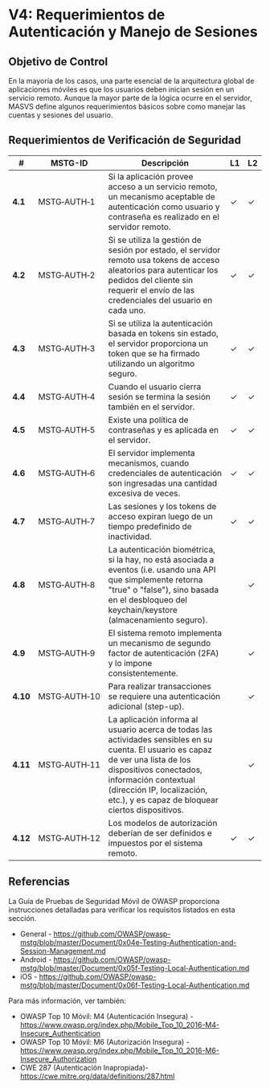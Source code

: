 # V4: Requerimientos de Autenticación y Manejo de Sesiones

## Objetivo de Control

En la mayoría de los casos, una parte esencial de la arquitectura global de aplicaciones móviles es que los usuarios deben inician sesión en un servicio remoto. Aunque la mayor parte de la lógica ocurre en el servidor, MASVS define algunos requerimientos básicos sobre como manejar las cuentas y sesiones del usuario.

## Requerimientos de Verificación de Seguridad

| # | MSTG-ID | Descripción | L1 | L2 |
| --- | --- | --- | --- | --- |
| **4.1** | MSTG‑AUTH‑1 | Si la aplicación provee acceso a un servicio remoto, un mecanismo aceptable de autenticación como usuario y contraseña es realizado en el servidor remoto. | ✓ | ✓ |
| **4.2** | MSTG‑AUTH‑2 | Si se utiliza la gestión de sesión por estado, el servidor remoto usa tokens de acceso aleatorios para autenticar los pedidos del cliente sin requerir el envío de las credenciales del usuario en cada uno. | ✓ | ✓ |
| **4.3** | MSTG‑AUTH‑3 | Si se utiliza la autenticación basada en tokens sin estado, el servidor proporciona un token que se ha firmado utilizando un algoritmo seguro. | ✓ | ✓ |
| **4.4** | MSTG‑AUTH‑4 | Cuando el usuario cierra sesión se termina la sesión también en el servidor. | ✓ | ✓ |
| **4.5** | MSTG‑AUTH‑5 | Existe una política de contraseñas y es aplicada en el servidor. | ✓ | ✓ |
| **4.6** | MSTG‑AUTH‑6 | El servidor implementa mecanismos, cuando credenciales de autenticación son ingresadas una cantidad excesiva de veces. | ✓ | ✓ |
| **4.7** | MSTG‑AUTH‑7 | Las sesiones y los tokens de acceso expiran luego de un tiempo predefinido de inactividad. | ✓  | ✓ |
| **4.8** | MSTG‑AUTH‑8 | La autenticación biométrica, si la hay, no está asociada a eventos (i.e. usando una API que simplemente retorna "true" o "false"), sino basada en el desbloqueo del keychain/keystore (almacenamiento seguro). |   | ✓ |
| **4.9** | MSTG‑AUTH‑9 | El sistema remoto implementa un mecanismo de segundo factor de autenticación (2FA) y lo impone consistentemente. |   | ✓ |
| **4.10** | MSTG‑AUTH‑10 | Para realizar transacciones se requiere una autenticación adicional (step-up). |   | ✓ |
| **4.11** | MSTG‑AUTH‑11 | La aplicación informa al usuario acerca de todas las actividades sensibles en su cuenta. El usuario es capaz de ver una lista de los dispositivos conectados, información contextual (dirección IP, localización, etc.), y es capaz de bloquear ciertos dispositivos. |  | ✓ |
| **4.12** | MSTG‑AUTH‑12 | Los modelos de autorización deberían de ser definidos e impuestos por el sistema remoto. | ✓ | ✓ |

<div style="page-break-after: always;">
</div>

## Referencias

La Guía de Pruebas de Seguridad Móvil de OWASP proporciona instrucciones detalladas para verificar los requisitos listados en esta sección.

- General - <https://github.com/OWASP/owasp-mstg/blob/master/Document/0x04e-Testing-Authentication-and-Session-Management.md>
- Android - <https://github.com/OWASP/owasp-mstg/blob/master/Document/0x05f-Testing-Local-Authentication.md>
- iOS - <https://github.com/OWASP/owasp-mstg/blob/master/Document/0x06f-Testing-Local-Authentication.md>

Para más información, ver también:

- OWASP Top 10 Móvil: M4 (Autenticación Insegura) - <https://www.owasp.org/index.php/Mobile_Top_10_2016-M4-Insecure_Authentication>
- OWASP Top 10 Móvil: M6 (Autorización Insegura) - <https://www.owasp.org/index.php/Mobile_Top_10_2016-M6-Insecure_Authorization>
- CWE 287 (Autenticación Inapropiada)- <https://cwe.mitre.org/data/definitions/287.html>

